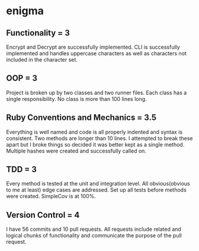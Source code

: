 # enigma

## Functionality = 3
Encrypt and Decrypt are successfully implemented. CLI is successfully implemented and handles uppercase characters as well as characters not included in the character set.

## OOP = 3
Project is broken up by two classes and two runner files. Each class has a single responsibility. No class is more than 100 lines long.

## Ruby Conventions and Mechanics = 3.5
Everything is well named and code is all properly indented and syntax is consistent. Two methods are longer than 10 lines. I attempted to break these apart but I broke things so decided it was better kept as a single method. Multiple hashes were created and successfully called on.

## TDD = 3
Every method is tested at the unit and integration level. All obvious(obvious to me at least) edge cases are addressed. Set up all tests before methods were created. SimpleCov is at 100%.

## Version Control = 4
I have 56 commits and 10 pull requests. All requests include related and logical chunks of functionality and communicate the purpose of the pull request.
